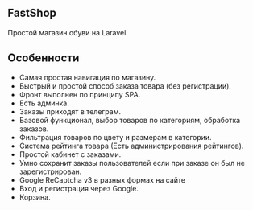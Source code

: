## FastShop

Простой магазин обуви на Laravel.

## Особенности

-   Самая простая навигация по магазину.
-   Быстрый и простой способ заказа товара (без регистрации).
-   Фронт выполнен по принципу SPA.
-   Есть админка.
-   Заказы приходят в телеграм.
-   Базовой функционал, выбор товаров по категориям, обработка заказов.
-   Фильтрация товаров по цвету и размерам в категории.
-   Система рейтинга товара (Есть администрирования рейтингов).
-   Простой кабинет с заказами.
-   Умно сохранит заказы пользователей если при заказе он был не зарегистрирован.
-   Google ReCaptcha v3 в разных формах на сайте
-   Вход и регистрация через Google.
-   Корзина.
